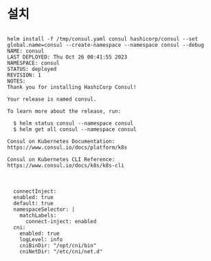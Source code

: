 # 설치
<pre>
<code>
helm install -f /tmp/consul.yaml consul hashicorp/consul --set global.name=consul --create-namespace --namespace consul --debug
NAME: consul
LAST DEPLOYED: Thu Oct 26 00:41:55 2023
NAMESPACE: consul
STATUS: deployed
REVISION: 1
NOTES:
Thank you for installing HashiCorp Consul!

Your release is named consul.

To learn more about the release, run:

  $ helm status consul --namespace consul
  $ helm get all consul --namespace consul

Consul on Kubernetes Documentation:
https://www.consul.io/docs/platform/k8s

Consul on Kubernetes CLI Reference:
https://www.consul.io/docs/k8s/k8s-cli
</code>

<code>
  connectInject:
  enabled: true
  default: true
  namespaceSelector: |
    matchLabels:
      connect-inject: enabled
  cni:
    enabled: true
    logLevel: info
    cniBinDir: "/opt/cni/bin"
    cniNetDir: "/etc/cni/net.d"
</code>
</pre>
